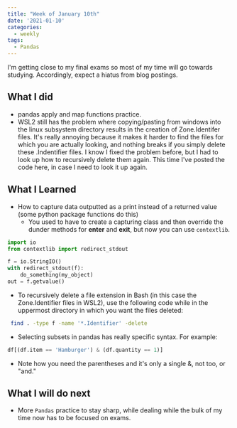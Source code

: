```yaml
---
title: "Week of January 10th"
date: '2021-01-10'
categories:
  - weekly
tags:
  - Pandas
---
```


I'm getting close to my final exams so most of my time will go towards studying. Accordingly, expect a hiatus from blog postings.

## What I did

- pandas apply and map functions practice.
- WSL2 still has the problem where copying/pasting from windows into the linux subsystem directory results in the creation of Zone.Identifer files. It's really annoying because it makes it harder to find the files for which you are actually looking, and nothing breaks if you simply delete these .Indentifier files. I know I fixed the problem before, but I had to look up how to recursively delete them again. This time I've posted the code here, in case I need to look it up again.

## What I Learned

- How to capture data outputted as a print instead of a returned value (some python package functions do this)
  - You used to have to create a capturing class and then override the dunder methods for __enter__ and __exit__, but now you can use `contextlib`.

```python
import io
from contextlib import redirect_stdout

f = io.StringIO()
with redirect_stdout(f):
    do_something(my_object)
out = f.getvalue() 
```

- To recursively delete a file extension in Bash (in this case the Zone.Identifier files in WSL2), use the following code while in the uppermost directory in which you want the files deleted:

```bash
 find . -type f -name '*.Identifier' -delete
```

- Selecting subsets in pandas has really specific syntax. For example:

```python
df[(df.item == 'Hamburger') & (df.quantity == 1)]
```

- Note how you need the parentheses and it's only a single &, not too, or "and."

## What I will do next

- More `Pandas` practice to stay sharp, while dealing while the bulk of my time now has to be focused on exams.
